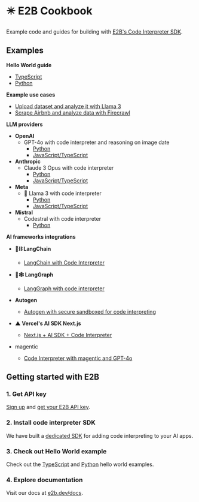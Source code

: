# ✴️ E2B Cookbook
Example code and guides for building with [E2B's Code Interpreter SDK](https://github.com/e2b-dev/code-interpreter).

## Examples

**Hello World guide**
- [TypeScript](https://github.com/e2b-dev/e2b-cookbook/tree/main/examples/hello-world-js)
- [Python](https://github.com/e2b-dev/e2b-cookbook/tree/main/examples/hello-world-python)

**Example use cases**
  - [Upload dataset and analyze it with Llama 3](https://github.com/e2b-dev/e2b-cookbook/tree/main/examples/upload-dataset-code-interpreter)
  - [Scrape Airbnb and analyze data with Firecrawl](https://github.com/e2b-dev/e2b-cookbook/tree/main/examples/scrape-and-analyze-airbnb-data-with-firecrawl)

**LLM providers**
  - **OpenAI**
    - GPT-4o with code interpreter and reasoning on image date
      - [Python](https://github.com/e2b-dev/e2b-cookbook/blob/main/examples/gpt-4o-code-interpreter/gpt_4o.ipynb)
      - [JavaScript/TypeScript](https://github.com/e2b-dev/e2b-cookbook/tree/main/examples/gpt-4o-code-interpreter-js)
  - **Anthropic**
    - Claude 3 Opus with code interpreter
      - [Python](https://github.com/e2b-dev/e2b-cookbook/tree/main/examples/claude-code-interpreter-python)
      - [JavaScript/TypeScript](https://github.com/e2b-dev/e2b-cookbook/tree/main/examples/claude-code-interpreter-js)
  - **Meta**
    - 🦙 Llama 3 with code interpreter
      - [Python](https://github.com/e2b-dev/e2b-cookbook/tree/main/examples/llama-3-code-interpreter-python)
      - [JavaScript/TypeScript](https://github.com/e2b-dev/e2b-cookbook/tree/main/examples/llama-3-code-interpreter-js)
  - **Mistral**
    - Codestral with code interpreter
      - [Python](https://github.com/e2b-dev/e2b-cookbook/tree/main/examples/codestral-code-interpreter-python)

**AI frameworks integrations**
  - **🦜⛓️ LangChain**
    - [LangChain with Code Interpreter](https://github.com/e2b-dev/e2b-cookbook/tree/main/examples/langchain-python)

  - **🦜🕸️ LangGraph**
    - [LangGraph with code interpreter](https://github.com/e2b-dev/e2b-cookbook/tree/main/examples/langgraph-python)

  - **Autogen**
    - [Autogen with secure sandboxed for code interpreting](https://github.com/e2b-dev/e2b-cookbook/tree/main/examples/e2b_autogen)

  - **▲ Vercel's AI SDK Next.js**
    - [Next.js + AI SDK + Code Interpreter](https://github.com/e2b-dev/e2b-cookbook/tree/main/examples/nextjs-code-interpreter)

  - magentic
    - [Code Interpreter with magentic and GPT-4o](https://github.com/e2b-dev/e2b-cookbook/tree/main/examples/magentic-code-interpreter/magentic_code_interpreter.ipynb)


## Getting started with E2B

### 1. Get API key
[Sign up](https://e2b.dev/docs/sign-in?view=sign-up) and [get your E2B API key](https://e2b.dev/docs/getting-started/api-key).

### 2. Install code interpreter SDK
We have built a [dedicated SDK](https://github.com/e2b-dev/code-interpreter) for adding code interpreting to your AI apps.

### 3. Check out Hello World example
Check out the [TypeScript](https://github.com/e2b-dev/e2b-cookbook/tree/main/examples/hello-world-js) and [Python](https://github.com/e2b-dev/e2b-cookbook/tree/main/examples/hello-world-python) hello world examples.

### 4. Explore documentation
Visit our docs at [e2b.dev/docs](https://e2b.dev/docs).

